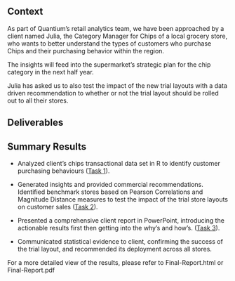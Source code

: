 ## Context
As part of Quantium’s retail analytics team, we have been approached by a client named Julia, the Category Manager for Chips of a local grocery store, who wants to better understand the types of customers who purchase Chips and their purchasing behavior within the region.

The insights will feed into the supermarket’s strategic plan for the chip category in the next half year.

Julia has asked us to also test the impact of the new trial layouts with a data driven recommendation to whether or not the trial layout should be rolled out to all their stores.


## Deliverables



## Summary Results
* Analyzed client’s chips transactional data set in R to identify customer purchasing behaviours ([Task 1](https://rpubs.com/harisht9/1139953)).

* Generated insights and provided commercial recommendations. Identified benchmark stores based on Pearson Correlations
and Magnitude Distance measures to test the impact of the trial store layouts on customer sales ([Task 2](https://rpubs.com/harisht9/1139954)).

* Presented a comprehensive client report in PowerPoint, introducing the actionable results first then getting into the why’s
and how’s. ([Task 3](https://github.com/ntran0429/Quantium-purchasing-behavior-project/blob/main/Task3_presentationFinal.pdf)).

* Communicated statistical evidence to client, confirming the success of the trial layout, and recommended its deployment
across all stores.

For a more detailed view of the results, please refer to Final-Report.html or Final-Report.pdf
